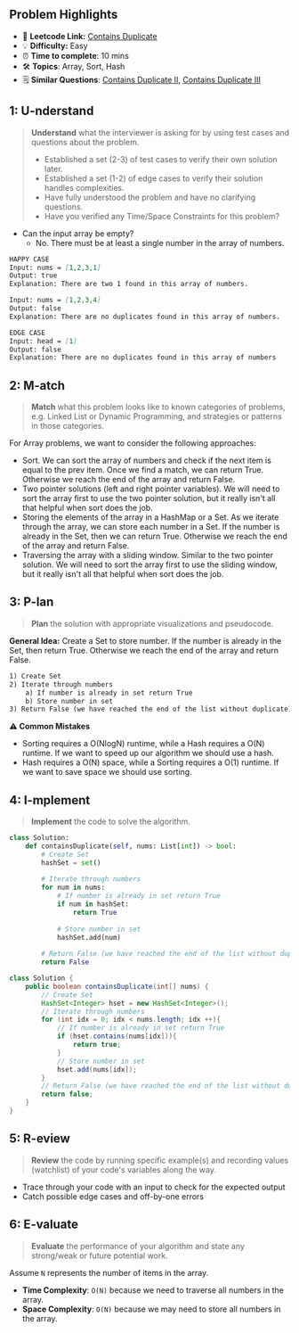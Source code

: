 ## Problem Highlights

* 🔗 **Leetcode Link:** [Contains Duplicate](https://leetcode.com/problems/contains-duplicate/)
* 💡 **Difficulty:** Easy
* ⏰ **Time to complete**: 10 mins
* 🛠️ **Topics**: Array, Sort, Hash
* 🗒️ **Similar Questions**: [Contains Duplicate II](https://leetcode.com/problems/contains-duplicate-ii/), [Contains Duplicate III](https://leetcode.com/problems/contains-duplicate-iii/)
    
## 1: U-nderstand
 
> **Understand** what the interviewer is asking for by using test cases and questions about the problem.
> 
> - Established a set (2-3) of test cases to verify their own solution later.
> - Established a set (1-2) of edge cases to verify their solution handles complexities.
> - Have fully understood the problem and have no clarifying questions.
> - Have you verified any Time/Space Constraints for this problem?

- Can the input array be empty?
    - No. There must be at least a single number in the array of numbers. 

   
```markdown
HAPPY CASE
Input: nums = [1,2,3,1]
Output: true
Explanation: There are two 1 found in this array of numbers.

Input: nums = [1,2,3,4]
Output: false
Explanation: There are no duplicates found in this array of numbers.

EDGE CASE
Input: head = [1]
Output: false
Explanation: There are no duplicates found in this array of numbers
```   
    
## 2: M-atch

<!-- See https://docs.google.com/document/d/1hYT1hoOJ6pFIt8A5q-PIZmYP7pB4WqlzyUJgFx9x2mY/edit#heading=h.ya2de4n4zsds for list of algorithms based on question type-->

> **Match** what this problem looks like to known categories of problems, e.g. Linked List or Dynamic Programming, and strategies or patterns in those categories.

For Array problems, we want to consider the following approaches:

- Sort. We can sort the array of numbers and check if the next item is equal to the prev item. Once we find a match, we can return True. Otherwise we reach the end of the array and return False.
- Two pointer solutions (left and right pointer variables). We will need to sort the array first to use the two pointer solution, but it really isn't all that helpful when sort does the job.
- Storing the elements of the array in a HashMap or a Set. As we iterate through the array, we can store each number in a Set. If the number is already in the Set, then we can return True. Otherwise we reach the end of the array and return False.
- Traversing the array with a sliding window. Similar to the two pointer solution. We will need to sort the array first to use the sliding window, but it really isn't all that helpful when sort does the job.

## 3: P-lan

> **Plan** the solution with appropriate visualizations and pseudocode.

**General Idea:** Create a Set to store number. If the number is already in the Set, then return True. Otherwise we reach the end of the array and return False.


```markdown
1) Create Set
2) Iterate through numbers
    a) If number is already in set return True
    b) Store number in set
3) Return False (we have reached the end of the list without duplicate)
```

**⚠️ Common Mistakes**

* Sorting requires a O(NlogN) runtime, while a Hash requires a O(N) runtime. If we want to speed up our algorithm we should use a hash.
* Hash requires a O(N) space, while a Sorting requires a O(1) runtime. If we want to save space we should use sorting.

## 4: I-mplement

> **Implement** the code to solve the algorithm.

```python
class Solution:
    def containsDuplicate(self, nums: List[int]) -> bool:
        # Create Set
        hashSet = set()
        
        # Iterate through numbers
        for num in nums:
            # If number is already in set return True
            if num in hashSet:
                return True
                
            # Store number in set
            hashSet.add(num)
        
        # Return False (we have reached the end of the list without duplicate)
        return False
```
```java
class Solution {
    public boolean containsDuplicate(int[] nums) {
        // Create Set
        HashSet<Integer> hset = new HashSet<Integer>();
        // Iterate through numbers
        for (int idx = 0; idx < nums.length; idx ++){
            // If number is already in set return True
            if (hset.contains(nums[idx])){
                return true;
            }
            // Store number in set
            hset.add(nums[idx]);
        }
        // Return False (we have reached the end of the list without duplicate)
        return false;
    }
}
```
    
## 5: R-eview

> **Review** the code by running specific example(s) and recording values (watchlist) of your code's variables along the way.

- Trace through your code with an input to check for the expected output
- Catch possible edge cases and off-by-one errors

## 6: E-valuate

> **Evaluate** the performance of your algorithm and state any strong/weak or future potential work.

Assume `N` represents the number of items in the array.

* **Time Complexity**: `O(N)` because we need to traverse all numbers in the array.
* **Space Complexity**: `O(N)` because we may need to store all numbers in the array. 
